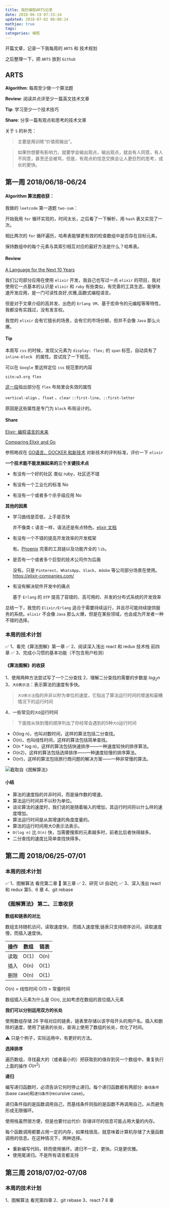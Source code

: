 ```yaml
---
title: 我的编程ARTS记录
date: 2018-06-19 07:33:14
updated: 2018-07-02 00:00:14
mathjax: true
tags:
categories: 编程
---
```


开篇文章，记录一下我每周的 `ARTS` 和 技术规划

之后整理一下，把 `ARTS` 放到 `Github`

## ARTS

**Algorithm**: 每周至少做一个算法题

**Review**: 阅读并点评至少一篇英文技术文章

**Tip**: 学习至少一个技术技巧

**Share**: 分享一篇有观点和思考的技术文章

关于 `S` 的补充：

> 主要是用训练“价值观输出”。

> 如果你想要有影响力，就要学会输出观点，输出观点，就会有人同意，有人不同意，甚至还会被骂，但是，有观点的信息交换会让人更巨烈的思考，成长的更快。

## 第一周 2018/06/18-06/24 

#### Algorithm 算法题收获：

我做的 `leetcode` 第一道题 `two-sum`：

开始我用 `for` 循环实现的，时间太长，之后看了一下解析，用 `hash` 表又实现了一次。

相比两次的 `for` 循环遍历，哈希表能够更有效的检查数组中是否存在目标元素。

保持数组中的每个元素与其索引相互对应的最好方法是什么？哈希表。

#### Review

[A Language for the Next 10 Years](https://programmingzen.com/next-programming-language/?utm_content=buffer3a898&utm_medium=social&utm_source=twitter.com&utm_campaign=buffer)

我们公司部分应用在使用 `elixir` 开发，我自己也写过一点 `elixir` 的项目，我对使用它一点基本的认识是 `elixir` 和 `ruby` 有些类似，有完善的工具生态，能够快速开发应用，是一门可读性良好,优雅,函数式编程语言。

但是对于文章介绍的高并发、出色的 `Erlang VM`、基于宏命令的元编程等等特性，我都没有实践过，没有发言权。

我觉的 `elixir` 会有它擅长的场景，会有它的市场份额，但并不会像 `Java` 那么火爆。

#### Tip

本周写 `css` 的时候，发现父元素为 `display: flex;` 的 `span` 标签，自动具有了 `inline-block ` 的属性。尝试找了一下规范。

可以在 `Google` 里这样定位 `css` 规范里的内容

```
site:w3.org flex 
```
[这一段](https://www.w3.org/TR/css-flexbox-1/#flex-containers)指出部分在 `flex` 布局里会失效的属性

`vertical-align` 、`float` 、`clear` `::first-line`、`::first-letter `

原因是这些属性是专门为 `block` 布局设计的。

#### Share

[Elixir: 编程语言的未来](https://blog.devopszen.com/elixir)

[Comparing Elixir and Go](https://blog.codeship.com/comparing-elixir-go/)

参照皓叔在 [GO语言、DOCKER 和新技术](https://coolshell.cn/articles/18190.html) 对新技术的评判标准，评价一下 `elixir`

**一个技术能不能发展起来的三个关键技术点**

- 有没有一个好的社区 
  类似 ruby，社区还不错

- 有没有一个工业化的标准
  No 

- 有没有一个或者多个杀手级应用
  No

**其他的因素**

- 学习曲线是否低，上手是否快
  
  并不像类 `C` 语言一样，语法还是有点特色。[elixir 文档](https://elixir-lang.org/)
  
- 有没有一个不错的提高开发效率的开发框架
  
  有。[Phoenix](http://phoenixframework.org/)  完善的工具链以及功能齐全的 `lib`。
  
- 是否有一个或者多个巨型的技术公司作为后盾

  没有。只是 `Pinterest`、`WhatsApp`、`Slack`、`Adobe` 等公司部分场景在使用。https://elixir-companies.com/

- 有没有解决软件开发中的痛点

  基于 `Erlang` 的 `OTP` 提高了容错的、高可用的、并发的分布式系统的开发效率 

总结一下，我觉的 `Elixir/Erlang` 适合于需要持续运行，并且尽可能持续提供服务的系统。`elixir` 不会像 `Java` 那么火爆，但是在某些领域，也会成为开发者一种不错的选择。

### 本周的技术计划

✅ 1、看完《算法图解》第一章
✅ 2、阅读深入浅出 react 和 redux 技术栈 前四章
✅ 3、完成小习惯的基本功能（不包含用户检测）

#### 《算法图解》的收获

1、使用两种方法尝试写了一个二分查找
2、理解二分查找的需要的步数是 ${log_2 n}$
3、`大O表示法`：表示算法的速度有多快。
> `大O表示法`指的并非以秒为单位的速度，它指出了算法运行时间的增速和最糟情况下的运行时间

4、一些常见的`大O`运行时间 
> 下面按从快到慢的顺序列出了你经常会遇到的5种`大O`运行时间

- O(log n)，也叫对数时间，这样的算法包括二分查找。
- O(n)，也叫线性时间，这样的算法包括简单查找。
- O(n * log n)，这样的算法包括快速排序——一种速度较快的排序算法。 
- O(n2)，这样的算法包括选择排序——一种速度较慢的排序算法。
- O(n!)，这样的算法包括旅行商问题的解决方案——一种非常慢的算法。

![截取自《图解算法》](/media/15294572109196.jpg)

#### 小结

- 算法的速度指的并非时间，而是操作数的增速。
- 算法运行时间并不以秒为单位。
- 谈论算法的速度时，我们说的是随着输入的增加，其运行时间将以什么样的速度增加。
- 算法运行时间是从其增速的角度度量的。 
- 算法的运行时间用大O表示法表示。
- `O(log n)` 比 `O(n)` 快，当需要搜索的元素越多时，前者比后者快得越多。
- 二分查找的速度比简单查找快得多。

## 第二周 2018/06/25-07/01

### 本周的技术计划 

✅ 1、图解算法 看完第二章 🍻 第三章
✅ 2、研究 UI 自动化
✅ 3、深入浅出 react 和 redux 第5、6 章 
4、git rebase

### 《图解算法》 第二、三章收获

**数组和链表的对比**

数组支持随机访问，读取速度快， 而插入速度慢;链表只支持顺序访问，读取速度慢，而插入速度快。

| 操作 | 数组 | 链表 |
| --- | --- | --- |
| 读取 | O(1)| O(n)|
| 插入 | O(n)| O(1)|
| 删除 | O(n)| O(1)|

O(n) = 线性时间
O(1) = 常量时间

数组插入元素为什么是 O(n), 比如考虑在数组的首位插入元素

**我们可以分别运用双方的长处**

使用数组存储 26 字母对应的链表，链表里存储以该字母开头的用户名。插入和删除的速度，使用了链表的长处，查询上使用了数组的长处，优化了时间。

⚠️ 只是个例子，实际运用中，有更好的方法。

**选择排序**

遍历数组，寻找最大的（或者最小的）把获取到的值存到另一个数组中，重复执行上面的操作  $O(n^2)$

**递归**

编写递归函数时，必须告诉它何时停止递归。每个递归函数都有两部分: `基线条件`(base case)和`递归条件`(recursive case)。

递归条件指的是函数调用自己，而基线条件则指的是函数不再调用自己，从而避免形成无限循环。

使用栈虽然很方便，但是也要付出代价: 存储详尽的信息可能占用大量的内存。

每个函数调用都要占用一定的内存，如果栈很高，就意味着计算机存储了大量函数调用的信息。在这种情况下，两种选择。

- 重新编写代码，转而使用循环。递归不一定，更快。只是更优雅。
- 使用尾递归。不是所有语言都支持

## 第三周 2018/07/02-07/08

### 本周的技术计划 

1、图解算法 看完第四章
2、git rebase
3、react 7 8 章



